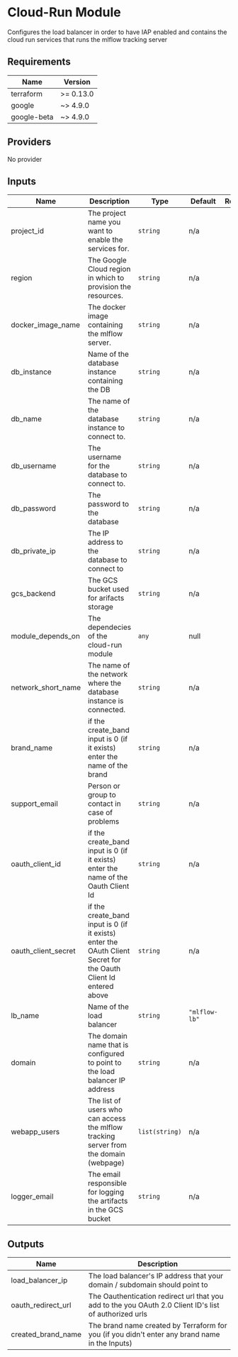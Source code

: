 # Cloud-Run Module

Configures the load balancer in order to have IAP enabled and contains the cloud run services that runs the mlflow tracking server

## Requirements

| Name | Version |
|------|---------|
| terraform | >= 0.13.0|
| google | ~>  4.9.0 |
| google-beta | ~>  4.9.0 |

## Providers

No provider

## Inputs
| Name | Description | Type | Default | Required |
|------|-------------|------|---------|:--------:|
| project\_id | The project name you want to enable the services for. | `string` | n/a | yes |
| region | The Google Cloud region in which to provision the resources. | `string` | n/a | yes |
| docker\_image\_name | The docker image containing the mlflow server. | `string` | n/a | yes |
| db\_instance | Name of the database instance containing the DB | `string` | n/a | yes |
| db\_name | The name of the database instance to connect to. | `string` | n/a | yes |
| db\_username | The username for the database to connect to. | `string` | n/a | yes |
| db\_password | The password to the database | `string` | n/a | yes |
| db\_private\_ip | The IP address to the database to connect to | `string` | n/a | yes |
| gcs\_backend | The GCS bucket used for arifacts storage | `string` | n/a | yes |
| module\_depends\_on | The dependecies of the cloud-run module | `any` | null | no |
| network\_short\_name | The name of the network where the database instance is connected. | `string` | n/a | yes |
| brand\_name | if the create_band input is 0 (if it exists) enter the name of the brand | `string` | n/a | no |
| support\_email | Person or group to contact in case of problems | `string`| n/a | yes |
| oauth\_client\_id | if the create_band input is 0 (if it exists) enter the name of the Oauth Client Id | `string` | n/a | no |
| oauth\_client\_secret | if the create_band input is 0 (if it exists) enter the OAuth Client Secret for the Oauth Client Id entered above | `string` | n/a | no |
| lb\_name | Name of the load balancer | `string` | `"mlflow-lb"` | no |
| domain | The domain name that is configured to point to the load balancer IP address | `string` | n/a | yes |
| webapp\_users | The list of users who can access the mlflow tracking server from the domain (webpage) | `list(string)` | n/a | yes |
| logger\_email | The email responsible for logging the artifacts in the GCS bucket | `string` | n/a | yes |

## Outputs

| Name | Description |
|------|-------------|
| load\_balancer\_ip | The load balancer's IP address that your domain / subdomain should point to |
| oauth\_redirect\_url | The Oauthentication redirect url that you add to the you OAuth 2.0 Client ID's list of authorized urls |
| created\_brand\_name | The brand name created by Terraform for you (if you didn't enter any brand name in the Inputs) |
